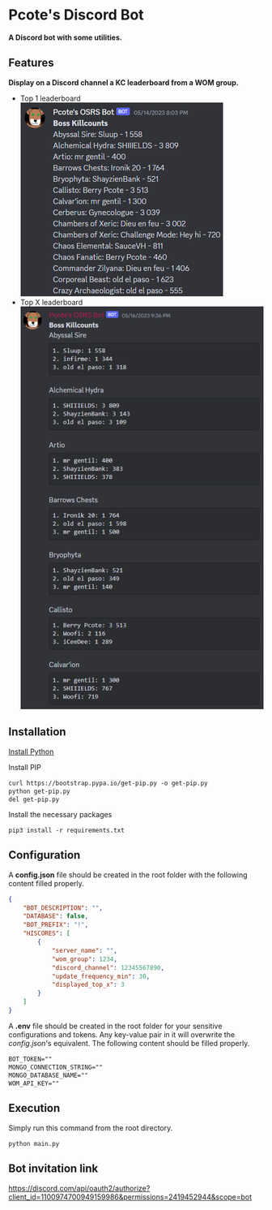 # Pcote's Discord Bot
**A Discord bot with some utilities.**

## Features

**Display on a Discord channel a KC leaderboard from a WOM group.**
* Top 1 leaderboard
![Top1.png](./images/Top1.png)
* Top X leaderboard
![Top3.png](./images/Top3.png)

## Installation
[Install Python](https://www.python.org/downloads/)

Install PIP
```
curl https://bootstrap.pypa.io/get-pip.py -o get-pip.py
python get-pip.py
del get-pip.py
```

Install the necessary packages 
```
pip3 install -r requirements.txt
```

## Configuration

A **config.json** file should be created in the root folder with the following content filled properly.
```JSON
{
    "BOT_DESCRIPTION": "",
    "DATABASE": false,
    "BOT_PREFIX": "!",
    "HISCORES": [
        {
            "server_name": "",
            "wom_group": 1234,
            "discord_channel": 12345567890,
            "update_frequency_min": 30,
            "displayed_top_x": 3
        }
    ]
}
```

A **.env** file should be created in the root folder for your sensitive configurations and tokens. Any key-value pair in it will overwrite the *config.json*'s equivalent. The following content should be filled properly.
```
BOT_TOKEN=""
MONGO_CONNECTION_STRING=""
MONGO_DATABASE_NAME=""
WOM_API_KEY=""
```

## Execution

Simply run this command from the root directory.
```
python main.py
```

## Bot invitation link
https://discord.com/api/oauth2/authorize?client_id=1100974700949159986&permissions=2419452944&scope=bot